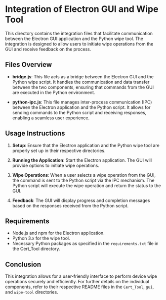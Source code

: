 # Integration of Electron GUI and Wipe Tool

This directory contains the integration files that facilitate communication between the Electron GUI application and the Python wipe tool. The integration is designed to allow users to initiate wipe operations from the GUI and receive feedback on the process.

## Files Overview

- **bridge.js**: This file acts as a bridge between the Electron GUI and the Python wipe script. It handles the communication and data transfer between the two components, ensuring that commands from the GUI are executed in the Python environment.

- **python-ipc.js**: This file manages inter-process communication (IPC) between the Electron application and the Python script. It allows for sending commands to the Python script and receiving responses, enabling a seamless user experience.

## Usage Instructions

1. **Setup**: Ensure that the Electron application and the Python wipe tool are properly set up in their respective directories.

2. **Running the Application**: Start the Electron application. The GUI will provide options to initiate wipe operations.

3. **Wipe Operations**: When a user selects a wipe operation from the GUI, the command is sent to the Python script via the IPC mechanism. The Python script will execute the wipe operation and return the status to the GUI.

4. **Feedback**: The GUI will display progress and completion messages based on the responses received from the Python script.

## Requirements

- Node.js and npm for the Electron application.
- Python 3.x for the wipe tool.
- Necessary Python packages as specified in the `requirements.txt` file in the Cert_Tool directory.

## Conclusion

This integration allows for a user-friendly interface to perform device wipe operations securely and efficiently. For further details on the individual components, refer to their respective README files in the `Cert_Tool`, `gui`, and `wipe-tool` directories.
